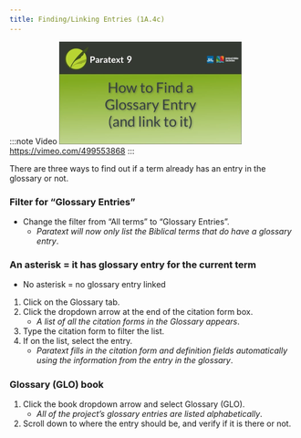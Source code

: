 ```yaml
---
title: Finding/Linking Entries (1A.4c)
---
```


:::note Video
[![ ](../../media/1A.4c.png)](https://vimeo.com/499553868)  
https://vimeo.com/499553868
:::

There are three ways to find out if a term already has an entry in the glossary or not.

### Filter for “Glossary Entries”

-  Change the filter from “All terms” to “Glossary Entries”.
    -  *Paratext will now only list the Biblical terms that do have a glossary entry*.

### An asterisk = it has glossary entry for the current term

-  No asterisk = no glossary entry linked
1.   Click on the Glossary tab.
1.   Click the dropdown arrow at the end of the citation form box.  
      -  *A list of all the citation forms in the Glossary appears*.
1.   Type the citation form to filter the list.
1.   If on the list, select the entry.  
      -  *Paratext fills in the citation form and definition fields automatically using the information from the entry in the glossary*.

#####  
### Glossary (GLO) book

1.   Click the book dropdown arrow and select Glossary (GLO).  
      -  *All of the project’s glossary entries are listed alphabetically*.
1.   Scroll down to where the entry should be, and verify if it is there or not.

